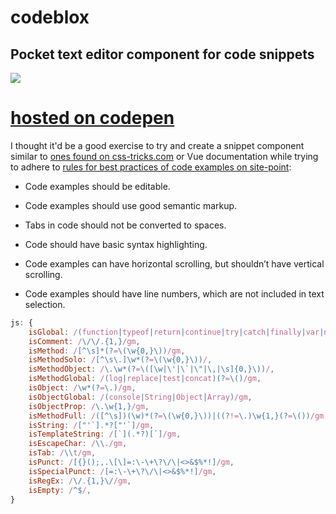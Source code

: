 # codeblox

## Pocket text editor component for code snippets

![](https://thumbs.gfycat.com/SplendidOpulentIndochinahogdeer-size_restricted.gif)

# [hosted on codepen](https://codepen.io/Contactician/pen/QJGrwZ)

I thought it'd be a good exercise to try and create a snippet component similar to [ones found on css-tricks.com](https://css-tricks.com/custom-scrollbars-in-webkit/) or Vue documentation while trying to adhere to [rules for best practices of code examples on site-point](https://www.sitepoint.com/best-practice-for-code-examples/):

* Code examples should be editable.

* Code examples should use good semantic markup.

* Tabs in code should not be converted to spaces.

* Code should have basic syntax highlighting.

* Code examples can have horizontal scrolling, but shouldn’t have vertical scrolling.

* Code examples should have line numbers, which are not included in text selection.

``` javascript
js: {
    isGlobal: /(function|typeof|return|continue|try|catch|finally|var|new|const|let|or|if|else)(\s)/gm,
    isComment: /\/\/.{1,}/gm,
    isMethod: /[^\s]*(?=\(\w{0,}\))/gm,
    isMethodSolo: /[^\s\.]\w*(?=\(\w{0,}\))/,
    isMethodObject: /\.\w*(?=\([\w|\'|\`|\"|\,|\s]{0,}\))/,
    isMethodGlobal: /(log|replace|test|concat)(?=\()/gm,
    isObject: /\w*(?=\.)/gm,
    isObjectGlobal: /(console|String|Object|Array)/gm,
    isObjectProp: /\.\w{1,}/gm,
    isMethodFull: /([^\s])(\w)*(?=\(\w{0,}\))|((?!=\.)\w{1,}(?=\())/gm,
    isString: /["'`].*?["'`]/gm,
    isTemplateString: /[`](.*?)[`]/gm,
    isEscapeChar: /\\./gm,
    isTab: /\\t/gm,
    isPunct: /[{}();,.\[\]=:\-\+\?\/\|<>&$%*!]/gm,
    isSpecialPunct: /[=:\-\+\?\/\|<>&$%*!]/gm,
    isRegEx: /\/.{1,}\//gm,
    isEmpty: /^$/,
}
```